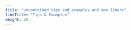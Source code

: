 ```yaml
---
title: "uncontained tips and examples and one-liners"
linkTitle: "Tips & Examples"
weight: 20
---
```

